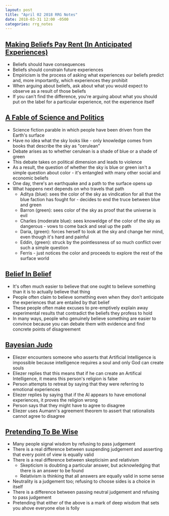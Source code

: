 ```yaml
---
layout: post
title: "April 02 2018 RRG Notes"
date: 2018-03-31 12:00 -0500
categories: rrg_notes
---
```


## [Making Beliefs Pay Rent (In Anticipated Experiences)](https://www.greaterwrong.com/posts/a7n8GdKiAZRX86T5A/making-beliefs-pay-rent-in-anticipated-experiences)
* Beliefs should have consequences
* Beliefs should constrain future experiences
* Empiricism is the process of asking what experiences our beliefs predict and, more importantly, which experiences they prohibit
* When arguing about beliefs, ask about what you would expect to observe as a result of those beliefs
* If you can't find the difference, you're arguing about what you should put on the label for a particular experience, not the experience itself

## [A Fable of Science and Politics](https://www.greaterwrong.com/posts/6hfGNLf4Hg5DXqJCF/a-fable-of-science-and-politics)
* Science fiction parable in which people have been driven from the Earth's surface
* Have no idea what the sky looks like - only knowledge comes from books that describe the sky as "cerulean"
* Debate arises as to whether cerulean is a shade of blue or a shade of green
* This debate takes on political dimension and leads to violence
* As a result, the question of whether the sky is blue or green isn't a simple question about color - it's entangled with many other social and economic beliefs
* One day, there's an earthquake and a path to the surface opens up
* What happens next depends on who travels that path
    * Aditya (blue): sees the color of the sky as vindication for all that the blue faction has fought for - decides to end the truce between blue and green
    * Barron (green): sees color of the sky as proof that the universe is evil
    * Charles (moderate blue): sees knoweldge of the color of the sky as dangerous - vows to come back and seal up the path
    * Daria, (green): forces herself to look at the sky and change her mind, even though it's hard and painful
    * Eddin, (green): struck by the pointlessness of so much conflict over such a simple question
    * Ferris - just notices the color and proceeds to explore the rest of the surface world

## [Belief In Belief](https://www.greaterwrong.com/posts/CqyJzDZWvGhhFJ7dY/belief-in-belief)
* It's often much easier to believe that one ought to believe something than it is to actually believe that thing
* People often claim to believe something even when they don't anticipate the experiences that are entailed by that belief
* These people often make excuses to pre-emptively explain away experimental results that contradict the beliefs they profess to hold
* In many ways, people who genuinely believe something are easier to convince because you can debate them with evidence and find concrete points of disagreement

## [Bayesian Judo](https://www.greaterwrong.com/posts/NKaPFf98Y5otMbsPk/bayesian-judo)
* Eliezer encounters someone who asserts that Artificial Intelligence is impossible because intelligence requires a soul and only God can create souls
* Eliezer replies that this means that if he can create an Artifical Intelligence, it means this person's religion is false
* Person attempts to retreat by saying that they were referring to emotional experiences
* Eliezer replies by saying that if the AI appears to have emotional experiences, it proves the religion wrong
* Person says that they might have to agree to disagree
* Eliezer uses Aumann's agreement theorem to assert that rationalists cannot agree to disagree

## [Pretending To Be Wise](https://www.greaterwrong.com/posts/jeyvzALDbjdjjv5RW/pretending-to-be-wise)
* Many people signal wisdom by refusing to pass judgement
* There is a real difference between suspending judgement and asserting that every point of view is equally valid
* There is a real difference between skepticisim and relativism
    * Skepticism is doubting a particular answer, but acknowledging that there is an answer to be found
    * Relativism is thinking that all answers are equally valid in some sense
* Neutrality is a judgement too; refusing to choose sides is a choice in itself
* There is a difference between passing neutral judgement and refusing to pass judgement
* Pretending that either of the above is a mark of deep wisdom that sets you ahove everyone else is folly
